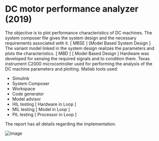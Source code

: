 # DC motor performance analyzer (2019) 
The objective is to plot performance characteristics of DC machines.
The system composer file gives the system design and the necessary requirements associated with it. [ MBSE ] [Model Based System Design ]
The variant model linked in the system design realizes the parameters and plots the characteristics. [ MBD ] [ Model Based Design ]
Hardware was developed for sensing the required signals and to condition them.
Texas instrument C2000 microcontroller used for performing the analysis of the DC machine parameters and plotting.
Matlab tools used:
- Simulink
- System Composer
- Workspace
- Code generator
- Model advisor
- HIL testing [ Hardware in Loop ]
- MIL testing [ Model in Loop ]
- PIL testing [ Processor in Loop ]

The report has all details regarding the implementation. 

![image](https://github.com/user-attachments/assets/ee1c31ce-36ea-4382-a359-c6d55ab2b079)
